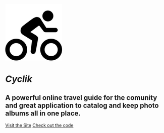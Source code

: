 ![logo](bikeguy-cover.png)


#  ***Cyclik***  
 ## A powerful online travel guide for the comunity and great application to catalog and keep photo albums all in one place.
 [Visit the Site](#docsify)
 [Check out the code](https://github.com/JohnSV18/peddler.git)

